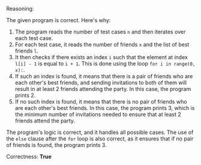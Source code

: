 Reasoning:

The given program is correct. Here's why:

1. The program reads the number of test cases `n` and then iterates over each test case.
2. For each test case, it reads the number of friends `x` and the list of best friends `l`.
3. It then checks if there exists an index `i` such that the element at index `l[i] - 1` is equal to `i + 1`. This is done using the loop `for i in range(0, x):`.
4. If such an index is found, it means that there is a pair of friends who are each other's best friends, and sending invitations to both of them will result in at least 2 friends attending the party. In this case, the program prints 2.
5. If no such index is found, it means that there is no pair of friends who are each other's best friends. In this case, the program prints 3, which is the minimum number of invitations needed to ensure that at least 2 friends attend the party.

The program's logic is correct, and it handles all possible cases. The use of the `else` clause after the `for` loop is also correct, as it ensures that if no pair of friends is found, the program prints 3.

Correctness: **True**